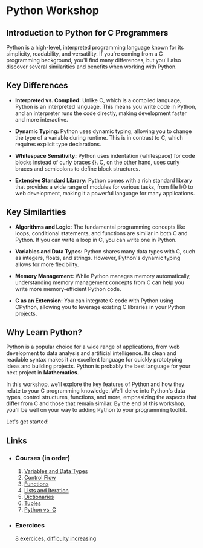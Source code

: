 # Python Workshop

## Introduction to Python for C Programmers

Python is a high-level, interpreted programming language known for its simplicity, readability, and versatility. If you're coming from a C programming background, you'll find many differences, but you'll also discover several similarities and benefits when working with Python.

## Key Differences

- **Interpreted vs. Compiled:** Unlike C, which is a compiled language, Python is an interpreted language. This means you write code in Python, and an interpreter runs the code directly, making development faster and more interactive.

- **Dynamic Typing:** Python uses dynamic typing, allowing you to change the type of a variable during runtime. This is in contrast to C, which requires explicit type declarations.

- **Whitespace Sensitivity:** Python uses indentation (whitespace) for code blocks instead of curly braces {}. C, on the other hand, uses curly braces and semicolons to define block structures.

- **Extensive Standard Library:** Python comes with a rich standard library that provides a wide range of modules for various tasks, from file I/O to web development, making it a powerful language for many applications.

## Key Similarities

- **Algorithms and Logic:** The fundamental programming concepts like loops, conditional statements, and functions are similar in both C and Python. If you can write a loop in C, you can write one in Python.

- **Variables and Data Types:** Python shares many data types with C, such as integers, floats, and strings. However, Python's dynamic typing allows for more flexibility.

- **Memory Management:** While Python manages memory automatically, understanding memory management concepts from C can help you write more memory-efficient Python code.

- **C as an Extension:** You can integrate C code with Python using CPython, allowing you to leverage existing C libraries in your Python projects.

## Why Learn Python?

Python is a popular choice for a wide range of applications, from web development to data analysis and artificial intelligence. Its clean and readable syntax makes it an excellent language for quickly prototyping ideas and building projects. Python is probably the best language for your next project in **Mathematics**.

In this workshop, we'll explore the key features of Python and how they relate to your C programming knowledge. We'll delve into Python's data types, control structures, functions, and more, emphasizing the aspects that differ from C and those that remain similar. By the end of this workshop, you'll be well on your way to adding Python to your programming toolkit.

Let's get started!


## Links

- ### Courses (in order)

    1. [Variables and Data Types](courses/variables.md)
    2. [Control Flow](courses/control-flow.md)
    3. [Functions](courses/functions.md)
    4. [Lists and Iteration](courses/lists-and-iteration.md)
    5. [Dictionaries](courses/dictionaries.md)
    6. [Tuples](courses/tuples.md)
    7. [Python vs. C](courses/python-vs-c.md)

- ### Exercices
    [8 exercices, difficulty increasing](exercices/exercices.md)
